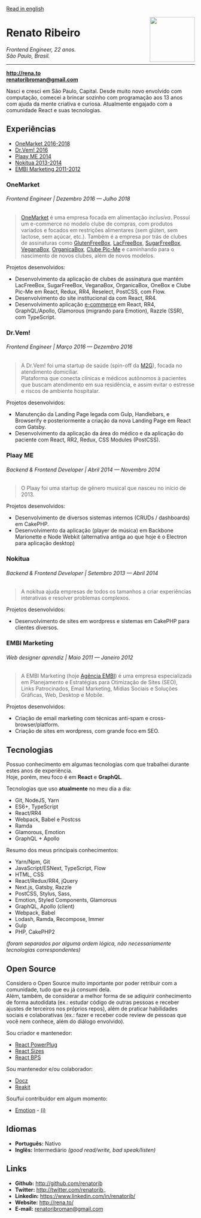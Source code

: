 [Read in english](https://github.com/renatorib/curriculum-vitae/blob/master/EN-US.md)

<img align="right" width="120" src="https://avatars2.githubusercontent.com/u/3277185" />

# Renato Ribeiro
*Frontend Engineer, 22 anos.*  
*São Paulo, Brasil.*

---

**http://rena.to**  
**renatoribroman@gmail.com**   

Nasci e cresci em São Paulo, Capital. Desde muito novo envolvido com computação, comecei a brincar sozinho com programação aos 13 anos com ajuda da mente criativa e curiosa. Atualmente engajado com a comunidade React e suas tecnologias.

## Experiências

* [OneMarket 2016-2018](#onemarket)
* [Dr.Vem! 2016](#drvem)
* [Plaay ME 2014](#plaay-me)
* [Nokitua 2013-2014](#nokitua)
* [EMBI Marketing 2011-2012](#embi-marketing)

### OneMarket
###### Frontend Engineer | Dezembro 2016 — Julho 2018

> [OneMarket](http://onemarket.com.br) é uma empresa focada em alimentação _inclusiva_. Possui um e-commerce no modelo clube de compras, com produtos variados e focados em restrições alimentares (sem glúten, sem lactose, sem açúcar, etc.).
> Também é a empresa por trás de clubes de assinaturas como [GlutenFreeBox](http://glutenfreebox.com.br), [LacFreeBox](http://lacfreebox.com.br), [SugarFreeBox](http://sugarfreebox.com.br), [VeganaBox](http://veganabox.com.br), [OrganicaBox](http://organicabox.com.br), [Clube Pic-Me](http://picme.onemarket.com.br) e caminhando para o nascimento de novos clubes, além de novos modelos.

Projetos desenvolvidos:
* Desenvolvimento da aplicação de clubes de assinatura que mantém LacFreeBox, SugarFreeBox, VeganaBox, OrganicaBox, OneBox e Clube Pic-Me em React, Redux, RR4, Reselect, PostCSS, com Flow.
* Desenvolvimento do site institucional da com React, RR4.  
* Desenvolvimento aplicação [e-commerce](https://onemarket.com.br/produtos) em React, RR4, GraphQL/Apollo, Glamorous (migrando para Emotion), Razzle (SSR), com TypeScript.

### Dr.Vem!
###### Frontend Engineer | Março 2016 — Dezembro 2016

> A Dr.Vem! foi uma startup de saúde (spin-off da [M2G](http://www.m2g.com.br/)), focada no atendimento domiciliar.  
> Plataforma que conecta clínicas e médicos autônomos à pacientes que buscam atendimento em sua residência, e assim evitar o estresse e riscos de ambiente hospitalar.   

Projetos desenvolvidos:
* Manutenção da Landing Page legada com Gulp, Handlebars, e Browserify e posteriormente a criação da nova Landing Page em React com Gatsby. 
* Desenvolvimento da aplicação da área do médico e da aplicação do paciente com React, RR2, Redux, CSS Modules (PostCSS).

### Plaay ME
###### Backend & Frontend Developer | Abril 2014 — Novembro 2014

> O Plaay foi uma startup de gênero musical que nasceu no início de 2013.  

Projetos desenvolvidos:
* Desenvolvimento de diversos sistemas internos (CRUDs / dashboards) em CakePHP.
* Desenvolvimento da aplicação (player de música) em Backbone Marionette e Node Webkit (alternativa antiga ao que hoje é o Electron para aplicação desktop) 

### Nokitua
###### Backend & Frontend Developer | Setembro 2013 — Abril 2014
  
> A nokitua ajuda empresas de todos os tamanhos a criar experiências interativas e resolver problemas complexos.  

Projetos desenvolvidos:
* Desenvolvimento de sites em wordpress e sistemas em CakePHP para clientes diversos.  

### EMBI Marketing
###### Web designer aprendiz | Maio 2011 — Janeiro 2012
  
> A EMBI Marketing (hoje [Agência EMBI](http://www.agenciaembi.com.br/)) é uma empresa especializada em Planejamento e Estratégias para Otimização de Sites (SEO),  
> Links Patrocinados, Email Marketing, Mídias Sociais e Soluções Gráficas, Web, Desktop e Mobile.  

Projetos desenvolvidos:
* Criação de email marketing com técnicas anti-spam e cross-browser/platform.  
* Criação de sites em wordpress, com grande foco em SEO.

## Tecnologias  
Possuo conhecimento em algumas tecnologias com que trabalhei durante estes anos de experiência.    
Hoje, porém, meu foco é em **React** e **GraphQL**.

Tecnologias que uso **atualmente** no meu dia a dia:

* Git, NodeJS, Yarn
* ES6+, TypeScript
* React/RR4
* Webpack, Babel e Postcss
* Ramda
* Glamorous, Emotion
* GraphQL + Apollo

Resumo dos meus principais conhecimentos:  

* Yarn/Npm, Git
* JavaScript/ESNext, TypeScript, Flow
* HTML, CSS
* React/Redux/RR4, jQuery
* Next.js, Gatsby, Razzle
* PostCSS, Stylus, Sass,
* Emotion, Styled Components, Glamorous
* GraphQL, Apollo (client)
* Webpack, Babel
* Lodash, Ramda, Recompose, Immer
* Gulp
* PHP, CakePHP2

*(foram separados por alguma ordem lógica, não necessariamente tecnologias correspondentes)*

## Open Source
Considero o Open Source muito importante por poder retribuir com a comunidade, tudo que eu já consumi dela.  
Além, também, de considerar a melhor forma de se adiquirir conhecimento de forma autodidata (ex.: estudar código de outras pessoas e receber ajustes de terceiros nos próprios repos), além de praticar habilidades sociais e colaborativas (ex.: fazer e receber code review de pessoas que você nem conhece, além do diálogo envolvido).

Sou criador e mantenedor:
* [React PowerPlug](https://github.com/renatorib/react-powerplug)
* [React Sizes](https://github.com/renatorib/react-sizes)
* [React BPS](https://github.com/renatorib/react-bps)

Sou mantenedor e/ou colaborador:
* [Docz](https://github.com/pedronauck/docz)
* [Reakit](https://github.com/reakit/reakit)

Sou/fui contribuidor em algum momento:
* [Emotion](https://github.com/emotion-js/emotion) - [(i)](https://github.com/emotion-js/emotion/pulls?utf8=%E2%9C%93&q=is%3Apr+author%3Arenatorib+)

## Idiomas

* **Português:** Nativo  
* **Inglês:** Intermediário *(good read/write, bad speak/listen)* 

## Links

* **Github:** http://github.com/renatorib
* **Twitter:** http://twitter.com/renatorib_ 
* **Linkedin:** https://www.linkedin.com/in/renatorib/
* **Website:** http://rena.to/  
* **E-mail:** renatoribroman@gmail.com  
